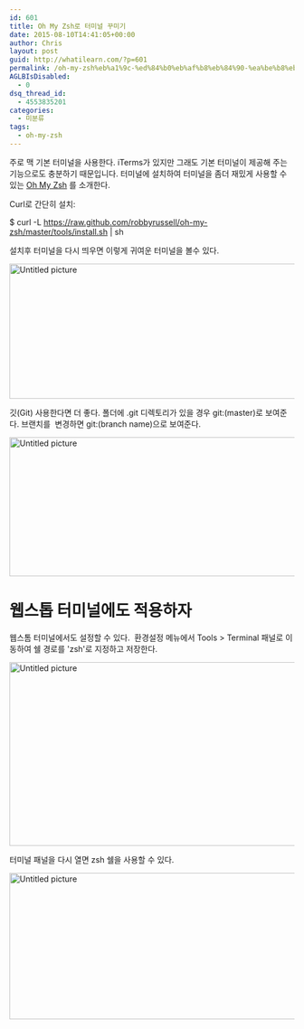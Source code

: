 ```yaml
---
id: 601
title: Oh My Zsh로 터미널 꾸미기
date: 2015-08-10T14:41:05+00:00
author: Chris
layout: post
guid: http://whatilearn.com/?p=601
permalink: /oh-my-zsh%eb%a1%9c-%ed%84%b0%eb%af%b8%eb%84%90-%ea%be%b8%eb%af%b8%ea%b8%b0/
AGLBIsDisabled:
  - 0
dsq_thread_id:
  - 4553835201
categories:
  - 미분류
tags:
  - oh-my-zsh
---
```

<span lang="ko-KR">주로</span> <span lang="ko-KR">맥</span> <span lang="ko-KR">기본</span> <span lang="ko-KR">터미널을</span> <span lang="ko-KR">사용한다</span><span lang="en-US">. iTerms</span><span lang="ko-KR">가</span> <span lang="ko-KR">있지만</span> <span lang="ko-KR">그래도</span> <span lang="ko-KR">기본</span> <span lang="ko-KR">터미널이</span> <span lang="ko-KR">제공해</span> <span lang="ko-KR">주는</span> <span lang="ko-KR">기능으로도</span> <span lang="ko-KR">충분하기</span> <span lang="ko-KR">때문입니다</span><span lang="en-US">. </span><span lang="ko-KR">터미널에</span> <span lang="ko-KR">설치하여</span> <span lang="ko-KR">터미널을</span> <span lang="ko-KR">좀더</span> <span lang="ko-KR">재밌게</span> <span lang="ko-KR">사용할</span> <span lang="ko-KR">수</span> <span lang="ko-KR">있는</span><span lang="en-US"> <a href="http://ohmyz.sh/">Oh My Zsh</a> </span><span lang="ko-KR">를</span> <span lang="ko-KR">소개한다</span><span lang="en-US">.</span>

<span lang="en-US">Curl</span><span lang="ko-KR">로</span> <span lang="ko-KR">간</span><span lang="ko-KR">단히</span> <span lang="ko-KR">설치</span><span lang="en-US">:</span>

$ curl -L <span lang="ko-KR">https://raw.github.com/robbyrussell/oh-my-zsh/master/tools/install.sh | sh</span>

<span lang="ko-KR">설치후</span> <span lang="ko-KR">터미널을</span> <span lang="ko-KR">다시</span> <span lang="ko-KR">띄우면</span> <span lang="ko-KR">이렇게</span> <span lang="ko-KR">귀여운</span> <span lang="ko-KR">터미널을</span> <span lang="ko-KR">볼수</span> <span lang="ko-KR">있다</span><span lang="en-US">.</span>

<a href="http://whatilearn.com/wp-content/uploads/2015/08/Untitled-picture.png"><img src="http://whatilearn.com/wp-content/uploads/2015/08/Untitled-picture-1024x382.png" alt="Untitled picture" width="640" height="239" /></a>

깃(Git) 사용한다면 더 좋다. 폴더에 .git 디렉토리가 있을 경우 git:(master)로 보여준다. 브랜치를  변경하면 git:(branch name)으로 보여준다.

<a href="http://whatilearn.com/wp-content/uploads/2015/08/Untitled-picture1.png"><img src="http://whatilearn.com/wp-content/uploads/2015/08/Untitled-picture1-1024x394.png" alt="Untitled picture" width="640" height="246" /></a>

# 웹스톱 터미널에도 적용하자

웹스톰 터미널에서도 설정할 수 있다.  환경설정 메뉴에서 Tools &gt; Terminal 패널로 이동하여 쉘 경로를 'zsh'로 지정하고 저장한다.

<a href="http://whatilearn.com/wp-content/uploads/2015/08/Untitled-picture2.png"><img src="http://whatilearn.com/wp-content/uploads/2015/08/Untitled-picture2-1024x520.png" alt="Untitled picture" width="640" height="325" /></a>

<span lang="ko-KR">터미널</span> <span lang="ko-KR">패널을</span> <span lang="ko-KR">다시</span> <span lang="ko-KR">열면</span><span lang="en-US"> zsh </span><span lang="ko-KR">쉘을</span> <span lang="ko-KR">사용할</span> <span lang="ko-KR">수</span> <span lang="ko-KR">있다</span><span lang="en-US">.</span>

<a href="http://whatilearn.com/wp-content/uploads/2015/08/Untitled-picture3.png"><img src="http://whatilearn.com/wp-content/uploads/2015/08/Untitled-picture3-1024x415.png" alt="Untitled picture" width="640" height="259" /></a>

&nbsp;

&nbsp;